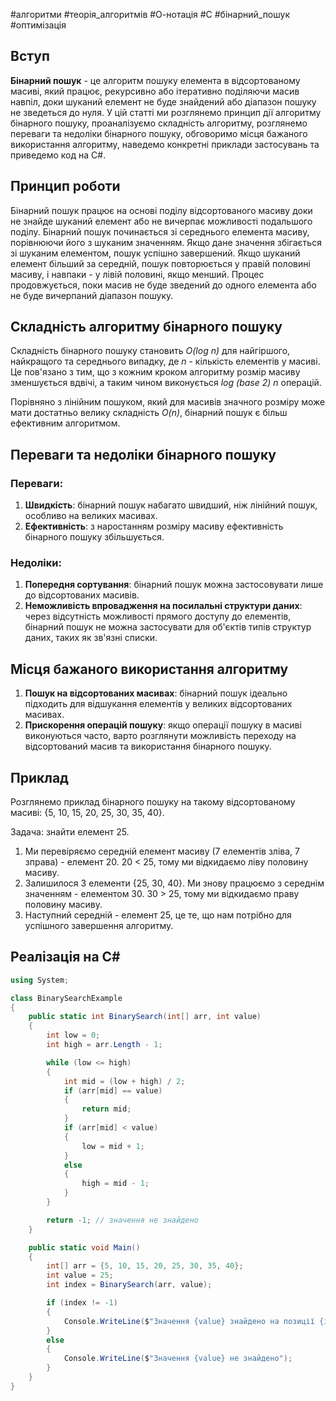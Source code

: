 #алгоритми #теорія_алгоритмів #О-нотація #C #бінарний_пошук #оптимізація
## Вступ

**Бінарний пошук** - це алгоритм пошуку елемента в відсортованому масиві, який працює, рекурсивно або ітеративно поділяючи масив навпіл, доки шуканий елемент не буде знайдений або діапазон пошуку не зведеться до нуля. У цій статті ми розглянемо принцип дії алгоритму бінарного пошуку, проаналізуємо складність алгоритму, розглянемо переваги та недоліки бінарного пошуку, обговоримо місця бажаного використання алгоритму, наведемо конкретні приклади застосувань та приведемо код на C#.
## Принцип роботи

Бінарний пошук працює на основі поділу відсортованого масиву доки не знайде шуканий елемент або не вичерпає можливості подальшого поділу. Бінарний пошук починається зі середнього елемента масиву, порівнюючи його з шуканим значенням. Якщо дане значення збігається зі шуканим елементом, пошук успішно завершений. Якщо шуканий елемент більший за середній, пошук повторюється у правій половині масиву, і навпаки - у лівій половині, якщо менший. Процес продовжується, поки масив не буде зведений до одного елемента або не буде вичерпаний діапазон пошуку.
## Складність алгоритму бінарного пошуку

Складність бінарного пошуку становить _O(log n)_ для найгіршого, найкращого та середнього випадку, де _n_ - кількість елементів у масиві. Це пов'язано з тим, що з кожним кроком алгоритму розмір масиву зменшується вдвічі, а таким чином виконується _log (base 2) n_ операцій.

Порівняно з лінійним пошуком, який для масивів значного розміру може мати достатньо велику складність _O(n)_, бінарний пошук є більш ефективним алгоритмом.
## Переваги та недоліки бінарного пошуку
### Переваги:

1. **Швидкість**: бінарний пошук набагато швидший, ніж лінійний пошук, особливо на великих масивах.
2. **Ефективність**: з наростанням розміру масиву ефективність бінарного пошуку збільшується.
### Недоліки:

1. **Попередня сортування**: бінарний пошук можна застосовувати лише до відсортованих масивів.
2. **Неможливість впровадження на посилальні структури даних**: через відсутність можливості прямого доступу до елементів, бінарний пошук не можна застосувати для об'єктів типів структур даних, таких як зв'язні списки.
## Місця бажаного використання алгоритму

1. **Пошук на відсортованих масивах**: бінарний пошук ідеально підходить для відшукання елементів у великих відсортованих масивах.
2. **Прискорення операцій пошуку**: якщо операції пошуку в масиві виконуються часто, варто розглянути можливість переходу на відсортований масив та використання бінарного пошуку.
## Приклад

Розглянемо приклад бінарного пошуку на такому відсортованому масиві: {5, 10, 15, 20, 25, 30, 35, 40}.

Задача: знайти елемент 25.

1. Ми перевіряємо середній елемент масиву (7 елементів зліва, 7 зправа) - елемент 20. 20 < 25, тому ми відкидаємо ліву половину масиву.
2. Залишилося 3 елементи {25, 30, 40}. Ми знову працюємо з середнім значенням - елементом 30. 30 > 25, тому ми відкидаємо праву половину масиву.
3. Наступний середній - елемент 25, це те, що нам потрібно для успішного завершення алгоритму.
## Реалізація на C\#

```cs
using System;

class BinarySearchExample
{
    public static int BinarySearch(int[] arr, int value)
    {
        int low = 0;
        int high = arr.Length - 1;

        while (low <= high)
        {
            int mid = (low + high) / 2;
            if (arr[mid] == value)
            {
                return mid;
            }
            if (arr[mid] < value)
            {
                low = mid + 1;
            }
            else
            {
                high = mid - 1;
            }
        }

        return -1; // значення не знайдено
    }

    public static void Main()
    {
        int[] arr = {5, 10, 15, 20, 25, 30, 35, 40};
        int value = 25;
        int index = BinarySearch(arr, value);

        if (index != -1)
        {
            Console.WriteLine($"Значення {value} знайдено на позиції {index}");
        }
        else
        {
            Console.WriteLine($"Значення {value} не знайдено");
        }
    }
}
```
